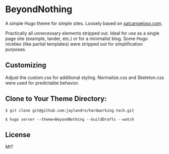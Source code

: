 # BeyondNothing

A simple Hugo theme for simple sites. Loosely based on [salcangeloso.com](https://salcangeloso.com).

Practically all unnecessary elements stripped out. Ideal for use as a single page site (example, lander, etc.) or for a minimalist blog. Some Hugo niceties (like partial templates) were stripped out for simplification purposes.

## Customizing

Adjust the custom.css for additional styling. Normalize.css and Skeleton.css were used for predictable behavior.

## Clone to Your Theme Directory:

	$ git clone git@github.com:jaylandro/hardworking.tech.git
    
	$ hugo server --theme=BeyondNothing --buildDrafts --watch
    
## License

MIT
